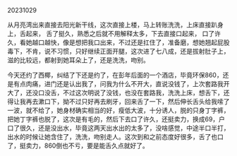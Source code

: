 20231029

从月亮湾出来直接去阳光新干线，这次直接上楼，马上转账洗洗，上床直接趴身上，舌起来， 舌了挺久，熟悉之后就不用解释太多，下去直接口起来， 口了许久，看她越口越快，像是想把我口出来，不过还是扛住了，准备磨，想她翘起屁股毒下，不肯，说不习惯，只好继续正面开腿，这次进了七八成，还是拔射肚子上，滋的比较远，都射到她耳朵上了，还是洗洗，吻别。

今天还约了西椰，纠结了下还是约了，在彭年后面的一个酒店，毕竟环保860，还是有点肉痛，进门还是认出我了，问我为什么不开大，直说没钱了，上次套路我开大了，还没口没舌，不过这次明说了没钱，也没在套路我，洗洗上床，想舌下，还得让我再去漱口下，拗不过只好再去刷牙，回来舌了一下，然后伸长舌头给我嗦了一波，就不给了，她身材确实相当的好，瘦低大波，十分诱人，脱的只身丁字裤，把她丁字裤也脱了，这次是有毛的，然后下去口了许久，还挺卖力，换成69，户口了很久，还是没出水，毕竟这两天出水出的太多了，没啥感觉，中途半口半打，出水的时候让她含住了，洗洗，吻别走人。这次到和之前态度好很多，舌了也口了，挺卖力，860倒也不亏，要是能舌久点就好了。


